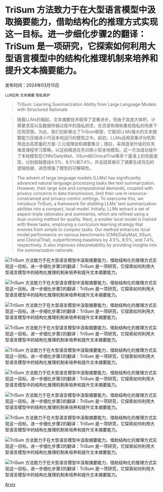 # TriSum 方法致力于在大型语言模型中汲取摘要能力，借助结构化的推理方式实现这一目标。进一步细化步骤2的翻译：TriSum 是一项研究，它探索如何利用大型语言模型中的结构化推理机制来培养和提升文本摘要能力。

发布时间：2024年03月15日

`LLM应用` `文本摘要` `隐私保护`

> TriSum: Learning Summarization Ability from Large Language Models with Structured Rationale

> 随着LLMs的崛起，文本摘要技术取得了显著进步，但由于其庞大体积、计算要求高以及数据传输过程中的隐私顾虑，在资源有限和重视隐私的场景下应用受限。为此，我们创新推出了TriSum框架，它能将LLMs强大的文本摘要能力压缩进小巧且本地运行的模型之中。起初，LLMs运用双重评分机制筛选出高质量的方面-三元组理由和摘要集合；随后，采用逐渐升级的任务难度课程学习策略，以这些精选任务训练小型本地模型。这一方法成功提升了本地模型在CNN/DailyMail、XSum和ClinicalTrial等多个基准上的性能表现，分别超越基线4.5%、8.5%和7.4%，并且因其揭示了摘要生成背后的逻辑依据，进而增强了模型的可解释性。

> The advent of large language models (LLMs) has significantly advanced natural language processing tasks like text summarization. However, their large size and computational demands, coupled with privacy concerns in data transmission, limit their use in resource-constrained and privacy-centric settings. To overcome this, we introduce TriSum, a framework for distilling LLMs' text summarization abilities into a compact, local model. Initially, LLMs extract a set of aspect-triple rationales and summaries, which are refined using a dual-scoring method for quality. Next, a smaller local model is trained with these tasks, employing a curriculum learning strategy that evolves from simple to complex tasks. Our method enhances local model performance on various benchmarks (CNN/DailyMail, XSum, and ClinicalTrial), outperforming baselines by 4.5%, 8.5%, and 7.4%, respectively. It also improves interpretability by providing insights into the summarization rationale.

![TriSum 方法致力于在大型语言模型中汲取摘要能力，借助结构化的推理方式实现这一目标。进一步细化步骤2的翻译：TriSum 是一项研究，它探索如何利用大型语言模型中的结构化推理机制来培养和提升文本摘要能力。](../../../paper_images/2403.10351/x1.png)

![TriSum 方法致力于在大型语言模型中汲取摘要能力，借助结构化的推理方式实现这一目标。进一步细化步骤2的翻译：TriSum 是一项研究，它探索如何利用大型语言模型中的结构化推理机制来培养和提升文本摘要能力。](../../../paper_images/2403.10351/x2.png)

![TriSum 方法致力于在大型语言模型中汲取摘要能力，借助结构化的推理方式实现这一目标。进一步细化步骤2的翻译：TriSum 是一项研究，它探索如何利用大型语言模型中的结构化推理机制来培养和提升文本摘要能力。](../../../paper_images/2403.10351/x3.png)

![TriSum 方法致力于在大型语言模型中汲取摘要能力，借助结构化的推理方式实现这一目标。进一步细化步骤2的翻译：TriSum 是一项研究，它探索如何利用大型语言模型中的结构化推理机制来培养和提升文本摘要能力。](../../../paper_images/2403.10351/x4.png)

![TriSum 方法致力于在大型语言模型中汲取摘要能力，借助结构化的推理方式实现这一目标。进一步细化步骤2的翻译：TriSum 是一项研究，它探索如何利用大型语言模型中的结构化推理机制来培养和提升文本摘要能力。](../../../paper_images/2403.10351/x5.png)

![TriSum 方法致力于在大型语言模型中汲取摘要能力，借助结构化的推理方式实现这一目标。进一步细化步骤2的翻译：TriSum 是一项研究，它探索如何利用大型语言模型中的结构化推理机制来培养和提升文本摘要能力。](../../../paper_images/2403.10351/x6.png)

![TriSum 方法致力于在大型语言模型中汲取摘要能力，借助结构化的推理方式实现这一目标。进一步细化步骤2的翻译：TriSum 是一项研究，它探索如何利用大型语言模型中的结构化推理机制来培养和提升文本摘要能力。](../../../paper_images/2403.10351/x7.png)

![TriSum 方法致力于在大型语言模型中汲取摘要能力，借助结构化的推理方式实现这一目标。进一步细化步骤2的翻译：TriSum 是一项研究，它探索如何利用大型语言模型中的结构化推理机制来培养和提升文本摘要能力。](../../../paper_images/2403.10351/x8.png)

![TriSum 方法致力于在大型语言模型中汲取摘要能力，借助结构化的推理方式实现这一目标。进一步细化步骤2的翻译：TriSum 是一项研究，它探索如何利用大型语言模型中的结构化推理机制来培养和提升文本摘要能力。](../../../paper_images/2403.10351/x9.png)

![TriSum 方法致力于在大型语言模型中汲取摘要能力，借助结构化的推理方式实现这一目标。进一步细化步骤2的翻译：TriSum 是一项研究，它探索如何利用大型语言模型中的结构化推理机制来培养和提升文本摘要能力。](../../../paper_images/2403.10351/x10.png)

[Arxiv](https://arxiv.org/abs/2403.10351)